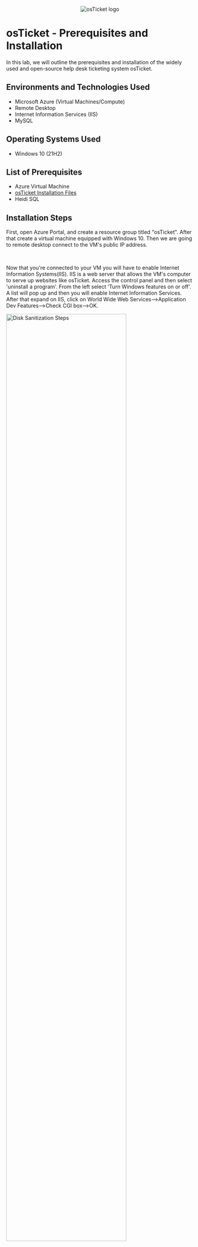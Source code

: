 <p align="center">
<img src="https://i.imgur.com/Clzj7Xs.png" alt="osTicket logo"/>
</p>

<h1>osTicket - Prerequisites and Installation</h1>
In this lab, we will outline the prerequisites and installation of the widely used and open-source help desk ticketing system osTicket.<br />


<h2>Environments and Technologies Used</h2>

- Microsoft Azure (Virtual Machines/Compute)
- Remote Desktop
- Internet Information Services (IIS)
- MySQL

<h2>Operating Systems Used </h2>

- Windows 10</b> (21H2)

<h2>List of Prerequisites</h2>

- Azure Virtual Machine
- [osTicket Installation Files](https://drive.google.com/drive/u/0/folders/1APMfNyfNzcxZC6EzdaNfdZsUwxWYChf6) 
- Heidi SQL

<h2>Installation Steps</h2>


<p>
First, open Azure Portal, and create a resource group titled "osTicket". After that create a virtual machine equipped with Windows 10. Then we are going to remote desktop connect to the VM's public IP address.
</p>
<br />

<p>
Now that you're connected to your VM you will have to enable Internet Information Systems(IIS). IIS is a web server that allows the VM's computer to serve up websites like osTicket. Access the control panel and then select 'uninstall a program'. From the left select 'Turn Windows features on or off'. A list will pop up and then you will enable Internet Information Services. After that expand on IIS, click on World Wide Web Services-->Application Dev Features-->Check CGI box-->OK.
</p>
<p>
<img src="https://i.imgur.com/CbwfX0A.png" height="80%" width="80%" alt="Disk Sanitization Steps"/>
</p>
<br />
<p>
From the Installation Files download and install PHP Manager for IIS (PHPManagerForIIS_V1.5.0.msi) and the Rewrite Module (rewrite_amd64_en-US.msi). 
</p>

<p>
<img src="https://i.imgur.com/th1QTiq.png" height="80%" width="80%" alt="Disk Sanitization Steps"/>
</p>
<br />
<p>
After that create a PHP directory in the C: drive. From the Installation Files download PHP 7.3.8 (php-7.3.8-nts-Win32-VC15-x86.zip) and unzip the contents into C:\PHP.
</p>
<p>
<img src="https://i.imgur.com/MIB0vMD.png" height="80%" width="80%" alt="Disk Sanitization Steps"/>
</p>
<br />
<p>
<img src="https://i.imgur.com/C2dw437.png" height="80%" width="80%" alt="Disk Sanitization Steps"/>
</p>
<br />
<p>
From the Installation Files, download and install VC_redist.x86.exe. Install MySQL 5.5.62 (mysql-5.5.62-win32.msi), a database that osTicket relies on.  
</p>
<p>
<img src="https://i.imgur.com/M3C8Een.png" height="80%" width="80%" alt="Disk Sanitization Steps"/>
</p>
<br />
<p>
<img src="https://i.imgur.com/Vw9dkdG.png" height="80%" width="80%" alt="Disk Sanitization Steps"/>
</p>
<br />
<p>
Open IIS as an Administrator. From the start menu when you type IIS, right-click on IIS and click 'Run as administrator'. 
</p>
<p>
<img src="https://i.imgur.com/tSMyqRh.png" height="80%" width="80%" alt="Disk Sanitization Steps"/>
</p>
<br />
<p>
Register PHP from within IIS. After that reload IIS (Open IIS and Stop and Start the server). 
</p>
<p>
<img src="https://i.imgur.com/CE9jRe1.png" height="80%" width="80%" alt="Disk Sanitization Steps"/>
</p>
<br />
<p>
<img src="https://i.imgur.com/jENoPV0.png" height="80%" width="80%" alt="Disk Sanitization Steps"/>
</p>
<br />
<p>
<img src="https://i.imgur.com/xEACeIn.png" height="80%" width="80%" alt="Disk Sanitization Steps"/>
</p>
<br />
<p>
From the Installation Files, download osTicket v1.15.8. After that extract and copy "upload" folder to c:\inetpub\wwwroot. Within c:\inetpub\wwwroot, rename "upload" to "osTicket". After that reload IIS (Open IIS and Stop and Start the server). 
</p>
<p>
<img src="https://i.imgur.com/78CkHVT.png" height="80%" width="80%" alt="Disk Sanitization Steps"/>
</p>
<br />
<p>
<img src="https://i.imgur.com/H5jupzl.png" height="80%" width="80%" alt="Disk Sanitization Steps"/>
</p>
<br />
<p>
Go to Sites-->Default-->osTicket. On the right click “Browse *:80”. An osTicket Installer page will pop up. 
</p>
<p>
<img src="https://i.imgur.com/GMT4HiB.png" height="80%" width="80%" alt="Disk Sanitization Steps"/>
</p>
<br />
<p>
<img src="https://i.imgur.com/DNnlS7J.png" height="80%" width="80%" alt="Disk Sanitization Steps"/>
</p>
<br />
<p>
Go back to IIS, click on Sites-->Default-->osTicket. Double-click on PHP Manager and then click on 'Enable or disable an extension'. Enable: php_imap.dll, php_intl.dll and php_opcache.dll. Refresh the osTicket site in your browser and observe the changes. 
</p>
<p>
<img src="https://i.imgur.com/RdKimo9.png" height="80%" width="80%" alt="Disk Sanitization Steps"/>
</p>
<br />
<p>
<img src="https://i.imgur.com/pXxtHtF.png" height="80%" width="80%" alt="Disk Sanitization Steps"/>
</p>
<br />
<p>
<img src="https://i.imgur.com/KHJgoJO.png" height="80%" width="80%" alt="Disk Sanitization Steps"/>
</p>
<br />
<p>
Now you have to rename ost-config.php. We have to go from C:\inetpub\wwwroot\osTicket\include\ost-sampleconfig.php to C:\inetpub\wwwroot\osTicket\include\ost-config.php. You will also need to assign permissions to ost-config.php. Click on Disable Inheritance-->Remove All. And then add New Permissions-->Everyone-->Full Control. 
</p>
<p>
<img src="https://i.imgur.com/of7zvcb.png" height="80%" width="80%" alt="Disk Sanitization Steps"/>
</p>
<br />
<p>
<img src="https://i.imgur.com/A510mEL.png" height="80%" width="80%" alt="Disk Sanitization Steps"/>
</p>
<br />
<p>
Continue setting up osTicket in the browser.
</p>
<br />
<p>
From the Installation Files, download and install HeidiSQL. Open HeidiSQL, create a new session, and then connect to the session using the username and password when you set up MySQL. After that create a database called "osTicket". 
</p>
<p>
<img src="https://i.imgur.com/q5ChlVE.png" height="80%" width="80%" alt="Disk Sanitization Steps"/>
</p>
<br />
<br />
<p>
osTicket should now be installed. Now it is time to clean up. Delete: C:\inetpub\wwwroot\osTicket\setup. And set Permissions to “Read” only: C:\inetpub\wwwroot\osTicket\include\ost-config.php.
</p>
<p>
<img src="https://i.imgur.com/F4kRIVR.png" height="80%" width="80%" alt="Disk Sanitization Steps"/>
</p>
<br />
<p>
<img src="https://i.imgur.com/0EiIP7r.png" height="80%" width="80%" alt="Disk Sanitization Steps"/>
</p>
<br />
<p>
Browse to your help desk login page: http://localhost/osTicket/scp/login.php osTicket installation is completed!
</p>
<p>
<img src="https://i.imgur.com/yuprJoK.png" height="80%" width="80%" alt="Disk Sanitization Steps"/>
</p>
<br />
